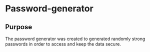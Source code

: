 # Password-generator

## Purpose
The password generator was created to generated randomly strong passwords in order to access and keep the data secure.
